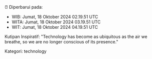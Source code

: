 ⏰ Diperbarui pada:
- WIB: Jumat, 18 Oktober 2024 02.19.51 UTC
- WITA: Jumat, 18 Oktober 2024 03.19.51 UTC
- WIT: Jumat, 18 Oktober 2024 04.19.51 UTC

Kutipan Inspiratif:
"Technology has become as ubiquitous as the air we breathe, so we are no longer conscious of its presence."


Kategori: technology

